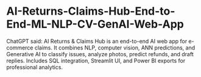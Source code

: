 # AI-Returns-Claims-Hub-End-to-End-ML-NLP-CV-GenAI-Web-App
ChatGPT said:  AI Returns &amp; Claims Hub is an end-to-end AI web app for e-commerce claims. It combines NLP, computer vision, ANN predictions, and Generative AI to classify issues, analyze photos, predict refunds, and draft replies. Includes SQL integration, Streamlit UI, and Power BI exports for professional analytics.
